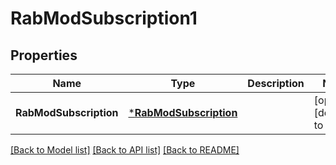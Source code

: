 # RabModSubscription1

## Properties
Name | Type | Description | Notes
------------ | ------------- | ------------- | -------------
**RabModSubscription** | [***RabModSubscription**](RabModSubscription.md) |  | [optional] [default to null]

[[Back to Model list]](../README.md#documentation-for-models) [[Back to API list]](../README.md#documentation-for-api-endpoints) [[Back to README]](../README.md)


